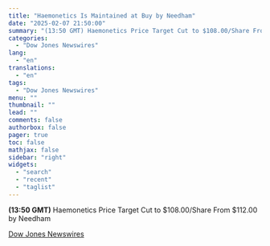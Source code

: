 ```yaml
---
title: "Haemonetics Is Maintained at Buy by Needham"
date: "2025-02-07 21:50:00"
summary: "(13:50 GMT) Haemonetics Price Target Cut to $108.00/Share From $112.00 by Needham"
categories:
  - "Dow Jones Newswires"
lang:
  - "en"
translations:
  - "en"
tags:
  - "Dow Jones Newswires"
menu: ""
thumbnail: ""
lead: ""
comments: false
authorbox: false
pager: true
toc: false
mathjax: false
sidebar: "right"
widgets:
  - "search"
  - "recent"
  - "taglist"
---
```


**(13:50 GMT)** Haemonetics Price Target Cut to $108.00/Share From $112.00 by Needham

[Dow Jones Newswires](https://www.tradingview.com/news/DJN_DN20250207006497:0/)
